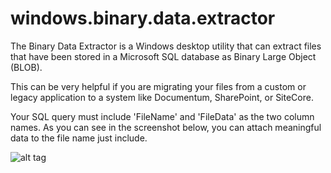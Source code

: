 # windows.binary.data.extractor
The Binary Data Extractor is a Windows desktop utility that can extract files that have been stored in a Microsoft SQL database as Binary Large Object (BLOB).

This can be very helpful if you are migrating your files from a custom or legacy application to a system like Documentum, SharePoint, or SiteCore.

Your SQL query must include 'FileName' and 'FileData' as the two column names.   As you can see in the screenshot below, you can attach meaningful data to the file name just include.

![alt tag](https://eat-sleep-code.com/assets/images/screenshots/binary-data-extractor.png)
